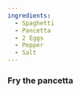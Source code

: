 ```yaml
---
ingredients:
  - Spaghetti
  - Pancetta
  - 2 Eggs
  - Pepper
  - Salt
---
```


### Fry the pancetta
